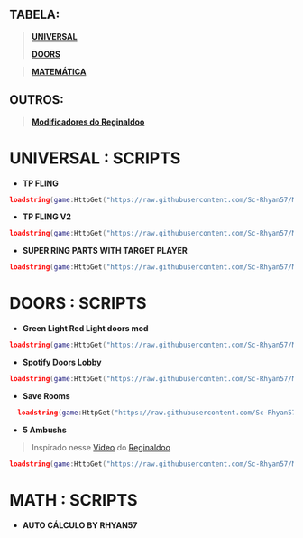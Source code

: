 ## TABELA:
> [**UNIVERSAL**](https://github.com/Sc-Rhyan57/MsProject/blob/main/README.md#universal--scripts)
>
> [**DOORS**](https://github.com/Sc-Rhyan57/MsProject/blob/main/README.md#doors--scripts)

> [**MATEMÁTICA**](https://github.com/Sc-Rhyan57/MsProject/blob/main/README.md#math--scripts)
> 
## OUTROS:
> [**Modificadores do Reginaldoo**](Reginaldoo/readme.md)
> 
# **UNIVERSAL : SCRIPTS**

- **TP FLING**
```lua
loadstring(game:HttpGet("https://raw.githubusercontent.com/Sc-Rhyan57/MsProject/refs/heads/main/projects/ms_tpFling.lua"))()
```

- **TP FLING V2**
```lua
loadstring(game:HttpGet("https://raw.githubusercontent.com/Sc-Rhyan57/MsProject/refs/heads/main/projects/Ms_TpflingV2.lua"))()
```

- **SUPER RING PARTS WITH TARGET PLAYER**
```lua
loadstring(game:HttpGet("https://raw.githubusercontent.com/Sc-Rhyan57/MsProject/refs/heads/main/projects/super-ring-parts-with-target-player.lua"))()
```

# **DOORS : SCRIPTS**
- **Green Light Red Light doors mod**
```lua
loadstring(game:HttpGet("https://raw.githubusercontent.com/Sc-Rhyan57/MsProject/refs/heads/main/projects/greenLight-RedLight-doors-by-rhyan.lua"))()
```
- **Spotify Doors Lobby**
```lua
loadstring(game:HttpGet("https://raw.githubusercontent.com/Sc-Rhyan57/MsProject/refs/heads/main/projects/doors-lobby-spotify.lua"))()
```
- **Save Rooms**
```lua
  loadstring(game:HttpGet("https://raw.githubusercontent.com/Sc-Rhyan57/MsProject/refs/heads/main/projects/SaveRooms(Doors).lua"))()
  ```
- **5 Ambushs**
> Inspirado nesse [Video](https://youtu.be/UdyCa5RvuB8) do [Reginaldoo](https://youtube.com/@REIginaldoo)
```lua
loadstring(game:HttpGet("https://raw.githubusercontent.com/Sc-Rhyan57/MsProject/refs/heads/main/projects/5Ambushs-mod.lua"))()
```

# **MATH : SCRIPTS**
- **AUTO CÁLCULO BY RHYAN57**

